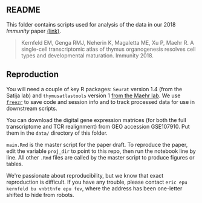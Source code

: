 ## README

This folder contains scripts used for analysis of the data in our 2018 *Immunity* paper [(link)](https://www.ncbi.nlm.nih.gov/pubmed/29884461). 

> Kernfeld EM, Genga RMJ, Neherin K, Magaletta ME, Xu P, Maehr R.
> A single-cell transcriptomic atlas of thymus organogenesis resolves cell types and developmental maturation. Immunity 2018.


## Reproduction

You will need a couple of key R packages: `Seurat` version 1.4 (from the Satija lab) and `thymusatlastools` version 1 [from the Maehr lab](https://github.com/maehrlab/thymusatlastools). We use [`freezr`](https://github.com/ekernf01/freezr) to save code and session info and to track processed data for use in downstream scripts. 

You can download the digital gene expression matrices (for both the full transcriptome and TCR realignment) from GEO accession GSE107910. Put them in the `data/` directory of this folder. 

`main.Rmd` is the master script for the paper draft. To reproduce the paper, edit the variable `proj_dir` to point to this repo, then run the notebook line by line. All other `.Rmd` files are called by the master script to produce figures or tables.

We're passionate about reproducibility, but we know that exact reproduction is difficult. If you have any trouble, please contact `eric epu kernfeld bu vnbttnfe epu fev`, where the address has been one-letter shifted to hide from robots. 